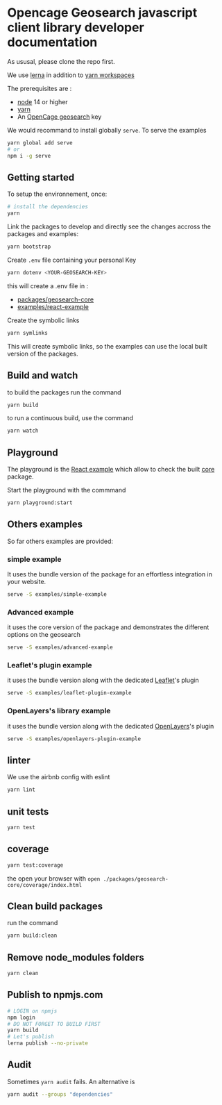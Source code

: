# Opencage Geosearch javascript client library developer documentation

As ususal, please clone the repo first.

We use [lerna](https://lerna.js.org/) in addition to [yarn workspaces](https://classic.yarnpkg.com/lang/en/docs/workspaces/)

The prerequisites are :

- [node](https://nodejs.org/en/download/) 14 or higher
- [yarn](https://yarnpkg.com/)
- An [OpenCage geosearch](https://opencagedata.com/geosearch) key

We would recommand to install globally `serve`. To serve the examples

```bash
yarn global add serve
# or
npm i -g serve
```

## Getting started

To setup the environnement, once:

```bash
# install the dependencies
yarn
```

Link the packages to develop and directly see the changes accross the packages and examples:

```bash
yarn bootstrap
```

Create `.env` file containing your personal Key

```bash
yarn dotenv <YOUR-GEOSEARCH-KEY>
```

this will create a .env file in :

- [packages/geosearch-core](./packages/geosearch-core)
- [examples/react-example](./examples/react-example)

Create the symbolic links

```bash
yarn symlinks
```

This will create symbolic links, so the examples can use the local built version of the packages.

## Build and watch

to build the packages run the command

```bash
yarn build
```

to run a continuous build, use the command

```bash
yarn watch
```

## Playground

The playground is the [React example](./examples/react-example) which allow to check the built [core](./packages/geosearch-core) package.

Start the playground with the commmand

```bash
yarn playground:start
```

## Others examples

So far others examples are provided:

### simple example

It uses the bundle version of the package for an effortless integration in your website.

```bash
serve -S examples/simple-example
```

### Advanced example

it uses the core version of the package and demonstrates the different options on the geosearch

```bash
serve -S examples/advanced-example
```

### Leaflet's plugin example

it uses the bundle version along with the dedicated [Leaflet](https://leafletjs.com/)'s plugin

```bash
serve -S examples/leaflet-plugin-example
```

### OpenLayers's library example

it uses the bundle version along with the dedicated [OpenLayers](https://openlayers.org/)'s plugin

```bash
serve -S examples/openlayers-plugin-example
```

## linter

We use the airbnb config with eslint

```bash
yarn lint
```

## unit tests

```bash
yarn test
```

## coverage

```bash
yarn test:coverage
```

the open your browser with `open ./packages/geosearch-core/coverage/index.html`

## Clean build packages

run the command

```bash
yarn build:clean
```

## Remove node_modules folders

```bash
yarn clean
```

## Publish to npmjs.com

```bash
# LOGIN on npmjs
npm login
# DO NOT FORGET TO BUILD FIRST
yarn build
# Let's publish
lerna publish --no-private

```

## Audit

Sometimes `yarn audit` fails. An alternative is

```bash
yarn audit --groups "dependencies"
```
